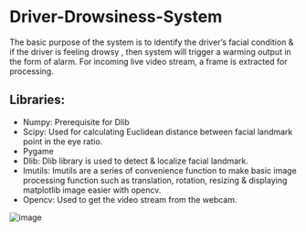 # Driver-Drowsiness-System
The basic purpose of the system is to identify the driver’s facial condition &amp; if the driver is feeling drowsy , then system will trigger a warming output in the form of alarm. For incoming live video stream, a frame is extracted for processing.

## Libraries:
- Numpy: Prerequisite for Dlib
- Scipy: Used for calculating Euclidean distance between facial landmark point in the eye ratio.
- Pygame
- Dlib: Dlib library is used  to detect & localize facial landmark.
- Imutils: Imutils are a series of convenience function to make basic image processing function such as translation, rotation, resizing & displaying matplotlib image easier with opencv.
- Opencv: Used to get the video stream from the webcam.

![image](https://user-images.githubusercontent.com/73403896/123548316-e9e84b00-d781-11eb-8443-72e6e368dc40.png)
